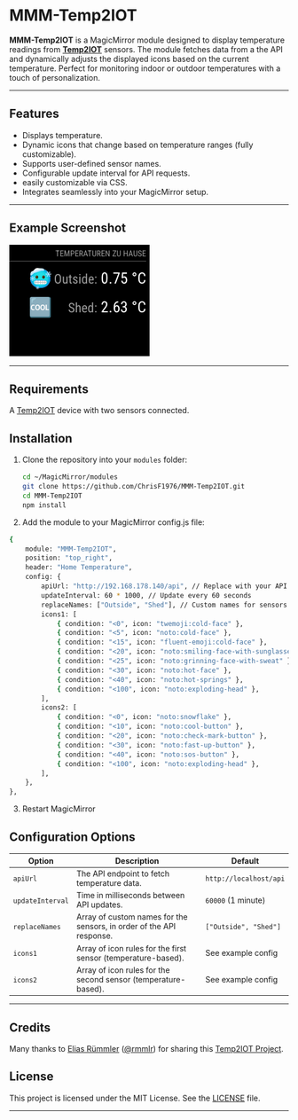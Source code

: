 # MMM-Temp2IOT

**MMM-Temp2IOT** is a MagicMirror module designed to display temperature readings from **[Temp2IOT](https://github.com/100prznt/Temp2IoT)** sensors. The module fetches data from a the API and dynamically adjusts the displayed icons based on the current temperature. Perfect for monitoring indoor or outdoor temperatures with a touch of personalization.

---

## Features

- Displays temperature.
- Dynamic icons that change based on temperature ranges (fully customizable).
- Supports user-defined sensor names.
- Configurable update interval for API requests.
- easily customizable via CSS.
- Integrates seamlessly into your MagicMirror setup.

---

## Example Screenshot

![MMM-Temp2IoT Example](MMM-Temp2IOT.png)

---

## Requirements
A [Temp2IOT](https://github.com/100prznt/Temp2IoT) device with two sensors connected.

## Installation

1. Clone the repository into your `modules` folder:
   ```bash
   cd ~/MagicMirror/modules
   git clone https://github.com/ChrisF1976/MMM-Temp2IOT.git
   cd MMM-Temp2IOT
   npm install
   ```

2. Add the module to your MagicMirror config.js file:
```bash
{
    module: "MMM-Temp2IOT",
    position: "top_right",
    header: "Home Temperature",
    config: {
        apiUrl: "http://192.168.178.140/api", // Replace with your API URL
        updateInterval: 60 * 1000, // Update every 60 seconds
        replaceNames: ["Outside", "Shed"], // Custom names for sensors
        icons1: [
            { condition: "<0", icon: "twemoji:cold-face" },
            { condition: "<5", icon: "noto:cold-face" },
            { condition: "<15", icon: "fluent-emoji:cold-face" },
            { condition: "<20", icon: "noto:smiling-face-with-sunglasses" },
            { condition: "<25", icon: "noto:grinning-face-with-sweat" },
            { condition: "<30", icon: "noto:hot-face" },
            { condition: "<40", icon: "noto:hot-springs" },
            { condition: "<100", icon: "noto:exploding-head" },
        ],
        icons2: [
            { condition: "<0", icon: "noto:snowflake" },
            { condition: "<10", icon: "noto:cool-button" },
            { condition: "<20", icon: "noto:check-mark-button" },
            { condition: "<30", icon: "noto:fast-up-button" },
            { condition: "<40", icon: "noto:sos-button" },
            { condition: "<100", icon: "noto:exploding-head" },
        ],
    },
},
 ```
 
 
3. Restart MagicMirror
 
 ## Configuration Options

| Option           | Description                                                                | Default                    |
|------------------|----------------------------------------------------------------------------|----------------------------|
| `apiUrl`         | The API endpoint to fetch temperature data.                                | `http://localhost/api`     |
| `updateInterval` | Time in milliseconds between API updates.                                  | `60000` (1 minute)         |
| `replaceNames`   | Array of custom names for the sensors, in order of the API response.       | `["Outside", "Shed"]`      |
| `icons1`         | Array of icon rules for the first sensor (temperature-based).              | See example config         |
| `icons2`         | Array of icon rules for the second sensor (temperature-based).             | See example config         |

---
 
 ## Credits
 Many thanks to [Elias Rümmler](http://www.100prznt.de) ([@rmmlr](https://github.com/rmmlr)) for sharing this [Temp2IOT Project](https://github.com/100prznt/Temp2IoT).
 
 ## License
This project is licensed under the MIT License. See the [LICENSE](LICENSE) file.

---
